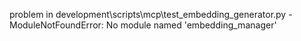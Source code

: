 problem in development\scripts\mcp\test_embedding_generator.py - ModuleNotFoundError: No module named 'embedding_manager'
